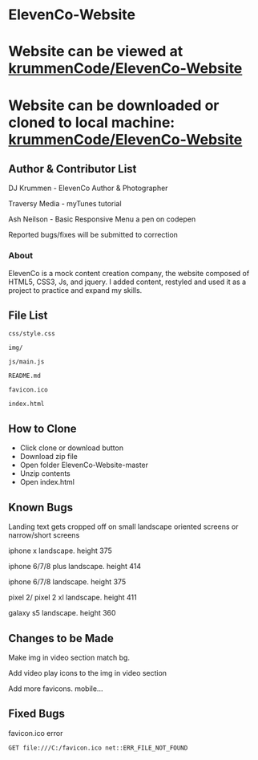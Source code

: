 ElevenCo-Website
===

# Website can be viewed at [krummenCode/ElevenCo-Website](https://krummencode.github.io/ElevenCo-Website/)

# Website can be downloaded or cloned to local machine: [krummenCode/ElevenCo-Website](https://github.com/krummenCode/ElevenCo-Website.git)


## Author & Contributor List

DJ Krummen - ElevenCo Author & Photographer

Traversy Media - myTunes tutorial

Ash Neilson - Basic Responsive Menu a pen on codepen

Reported bugs/fixes will be submitted to correction

### About

ElevenCo is a mock content creation company, the website composed of HTML5, CSS3, Js, and jquery. I added content, restyled and used it as a project to practice and expand my skills.






File List
---
```
css/style.css

img/

js/main.js

README.md

favicon.ico

index.html
```

How to Clone
---
* Click clone or download button
* Download zip file
* Open folder ElevenCo-Website-master
* Unzip contents
* Open index.html

Known Bugs
---
Landing text gets cropped off on small landscape oriented screens or narrow/short screens

  iphone x landscape. height 375

  iphone 6/7/8 plus landscape. height 414

  iphone 6/7/8 landscape. height 375

  pixel 2/ pixel 2 xl landscape. height 411

  galaxy s5 landscape. height 360

Changes to be Made
---

Make img in video section match bg.

Add video play icons to the img in video section

Add more favicons. mobile...

Fixed Bugs
---

favicon.ico error

```
GET file:///C:/favicon.ico net::ERR_FILE_NOT_FOUND
```
